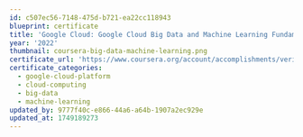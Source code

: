 ```yaml
---
id: c507ec56-7148-475d-b721-ea22cc118943
blueprint: certificate
title: 'Google Cloud: Google Cloud Big Data and Machine Learning Fundamentals'
year: '2022'
thumbnail: coursera-big-data-machine-learning.png
certificate_url: 'https://www.coursera.org/account/accomplishments/verify/GYBLFWZ793L3'
certificate_categories:
  - google-cloud-platform
  - cloud-computing
  - big-data
  - machine-learning
updated_by: 9777f40c-e866-44a6-a64b-1907a2ec929e
updated_at: 1749189273
---
```

